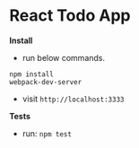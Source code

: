 # React Todo App

**Install**

* run below commands.

```
npm install
webpack-dev-server
```

* visit `http://localhost:3333`



**Tests**

* run: `npm test`
